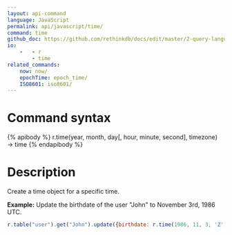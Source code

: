 ```yaml
---
layout: api-command 
language: JavaScript
permalink: api/javascript/time/
command: time 
github_doc: https://github.com/rethinkdb/docs/edit/master/2-query-language/api/javascript/dates-and-times/time.md
io:
    -   - r
        - time
related_commands:
    now: now/
    epochTime: epoch_time/
    ISO8601: iso8601/
---
```


# Command syntax #

{% apibody %}
r.time(year, month, day[, hour, minute, second], timezone)
    &rarr; time
{% endapibody %}

# Description #

Create a time object for a specific time.

__Example:__ Update the birthdate of the user "John" to November 3rd, 1986 UTC.

```js
r.table("user").get("John").update({birthdate: r.time(1986, 11, 3, 'Z')}).run(conn, callback)
```


